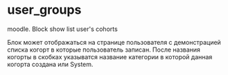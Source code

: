 # user_groups
moodle. Block show list user's cohorts

Блок может отображаться на странице пользователя с демонстрацией списка когорт в которые пользователь записан.
После названия когорты в скобках указыватся название категории в которой данная когорта создана или System.
